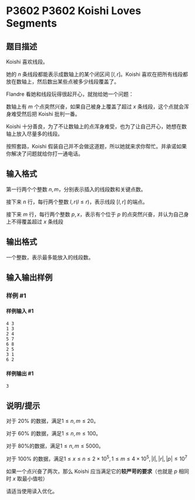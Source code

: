 # P3602 P3602 Koishi Loves Segments

## 题目描述

Koishi 喜欢线段。

她的 $n$ 条线段都能表示成数轴上的某个闭区间 $[l,r]$。Koishi 喜欢在把所有线段都放在数轴上，然后数出某些点被多少线段覆盖了。

Flandre 看她和线段玩得很起开心，就抛给她一个问题：

数轴上有 $m$ 个点突然兴奋，如果自己被身上覆盖了超过 $x$ 条线段，这个点就会浑身难受然后把 Koishi 批判一番。

Koishi 十分善良，为了不让数轴上的点浑身难受，也为了让自己开心，她想在数轴上放入尽量多的线段。

按照套路，Koishi 假装自己并不会做这道题，所以她就来求你帮忙。并承诺如果你解决了问题就给你打一通电话。

## 输入格式

第一行两个个整数 $n,m$，分别表示插入的线段数和关键点数。

接下来 $n$ 行，每行两个整数 $l,r(l\leq r)$，表示线段 $[l,r]$ 的端点。

接下来 $m$ 行，每行两个整数 $p,x$，表示有个位于 $p$ 的点突然兴奋，并认为自己身上不得覆盖超过 $x$ 条线段


## 输出格式

一个整数，表示最多能放入的线段数。


## 输入输出样例

### 样例 #1

#### 样例输入 #1

```
4 3
1 3
2 4
5 7
6 8
2 5
3 1
6 2
```

#### 样例输出 #1

```
3
```

## 说明/提示

对于 $20\%$ 的数据，满足$1\leq n,m\leq 20$。

对于 $60\%$ 的数据，满足$1\leq n,m\leq 100$。

对于 $80\%$的数据，满足$1\leq n,m\leq 5000$。

对于 $100\%$ 的数据，满足$1\leq x\leq n\leq 2\times 10^5,1\leq m\leq 4\times 10^5,|l|,|r|,|p|\leq 10^7$

如果一个点兴奋了两次，那么 Koishi 应当满足它的**较严苛的要求**（也就是 $p$ 相同时 $x$ 取最小值啦）

请适当使用读入优化。
